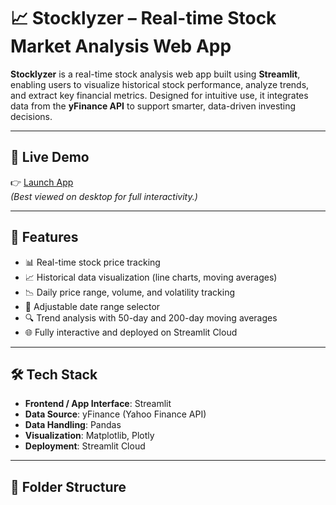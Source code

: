 # 📈 Stocklyzer – Real-time Stock Market Analysis Web App

**Stocklyzer** is a real-time stock analysis web app built using **Streamlit**, enabling users to visualize historical stock performance, analyze trends, and extract key financial metrics. Designed for intuitive use, it integrates data from the **yFinance API** to support smarter, data-driven investing decisions.

---

## 🚀 Live Demo
👉 [Launch App](https://stocklyzer-aqjkubjztydydfgepacyvt.streamlit.app/)  
*(Best viewed on desktop for full interactivity.)*

---

## 🧠 Features

- 📊 Real-time stock price tracking
- 📈 Historical data visualization (line charts, moving averages)
- 📉 Daily price range, volume, and volatility tracking
- 📆 Adjustable date range selector
- 🔍 Trend analysis with 50-day and 200-day moving averages
- 🌐 Fully interactive and deployed on Streamlit Cloud

---

## 🛠️ Tech Stack

- **Frontend / App Interface**: Streamlit
- **Data Source**: yFinance (Yahoo Finance API)
- **Data Handling**: Pandas
- **Visualization**: Matplotlib, Plotly
- **Deployment**: Streamlit Cloud

---

## 📂 Folder Structure

